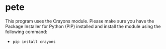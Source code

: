 # pete

This program uses the Crayons module. 
Please make sure you have the Package Installer for Python (PIP) installed and install the module using the following command:
- `pip install crayons`